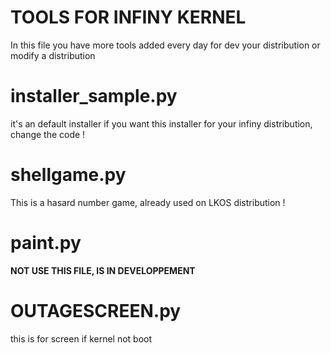 # TOOLS FOR INFINY KERNEL
In this file you have more tools added every day for dev your distribution or modify a distribution
# installer_sample.py
it's an default installer
if you want this installer for your infiny distribution, change the code !
# shellgame.py
This is a hasard number game, already used on LKOS distribution !
# paint.py
**NOT USE THIS FILE, IS IN DEVELOPPEMENT**
# OUTAGESCREEN.py
this is for screen if kernel not boot
